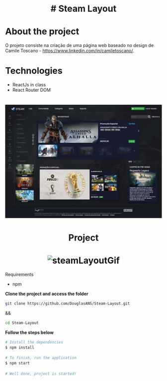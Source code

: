 <h1 align="center">
	# Steam Layout
</h1>

# About the project
O projeto consiste na criação de uma página web baseado no design de Camile Toscano - https://www.linkedin.com/in/camiletoscano/.

# Technologies
- ReactJs in class
- React Router DOM
#


<h1 align="center">
	<img alt="steamLayoutImg" src="./public/steamLayout.png"" width="900px" />
</h1>
<h1 align="center">
	Project
</h1>
<h1 align="center">
	<img alt="steamLayoutGif" src="./public/steam_layout.gif" width="900px" />
</h1>

Requirements
- npm

**Clone the project and access the folder**

```bash
git clone https://github.com/DouglasANS/Steam-Layout.git  
```
&&
```bash
cd Steam-Layout
```

**Follow the steps below**

```bash
# Install the dependencies
$ npm install

# To finish, run the application
$ npm start

# Well done, project is started!
```
